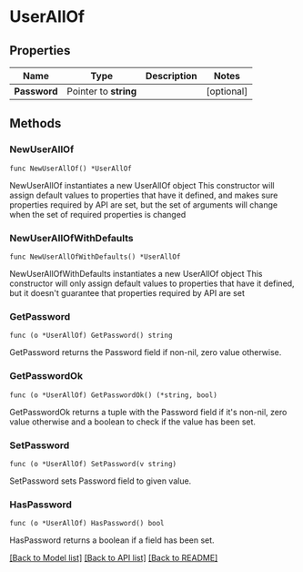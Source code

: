 <!--
 Licensed to the Apache Software Foundation (ASF) under one
 or more contributor license agreements.  See the NOTICE file
 distributed with this work for additional information
 regarding copyright ownership.  The ASF licenses this file
 to you under the Apache License, Version 2.0 (the
 "License"); you may not use this file except in compliance
 with the License.  You may obtain a copy of the License at

   http://www.apache.org/licenses/LICENSE-2.0

 Unless required by applicable law or agreed to in writing,
 software distributed under the License is distributed on an
 "AS IS" BASIS, WITHOUT WARRANTIES OR CONDITIONS OF ANY
 KIND, either express or implied.  See the License for the
 specific language governing permissions and limitations
 under the License.
 -->

# UserAllOf

## Properties

Name | Type | Description | Notes
------------ | ------------- | ------------- | -------------
**Password** | Pointer to **string** |  | [optional] 

## Methods

### NewUserAllOf

`func NewUserAllOf() *UserAllOf`

NewUserAllOf instantiates a new UserAllOf object
This constructor will assign default values to properties that have it defined,
and makes sure properties required by API are set, but the set of arguments
will change when the set of required properties is changed

### NewUserAllOfWithDefaults

`func NewUserAllOfWithDefaults() *UserAllOf`

NewUserAllOfWithDefaults instantiates a new UserAllOf object
This constructor will only assign default values to properties that have it defined,
but it doesn't guarantee that properties required by API are set

### GetPassword

`func (o *UserAllOf) GetPassword() string`

GetPassword returns the Password field if non-nil, zero value otherwise.

### GetPasswordOk

`func (o *UserAllOf) GetPasswordOk() (*string, bool)`

GetPasswordOk returns a tuple with the Password field if it's non-nil, zero value otherwise
and a boolean to check if the value has been set.

### SetPassword

`func (o *UserAllOf) SetPassword(v string)`

SetPassword sets Password field to given value.

### HasPassword

`func (o *UserAllOf) HasPassword() bool`

HasPassword returns a boolean if a field has been set.


[[Back to Model list]](../README.md#documentation-for-models) [[Back to API list]](../README.md#documentation-for-api-endpoints) [[Back to README]](../README.md)


